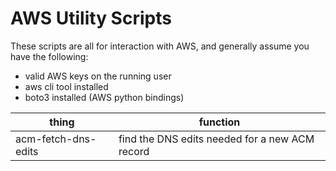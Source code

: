 AWS Utility Scripts
==================

These scripts are all for interaction with AWS, and generally assume you have the following:
* valid AWS keys on the running user
* aws cli tool installed
* boto3 installed (AWS python bindings)

| thing | function |
| --- | --- |
| acm-fetch-dns-edits     | find the DNS edits needed for a new ACM record |
